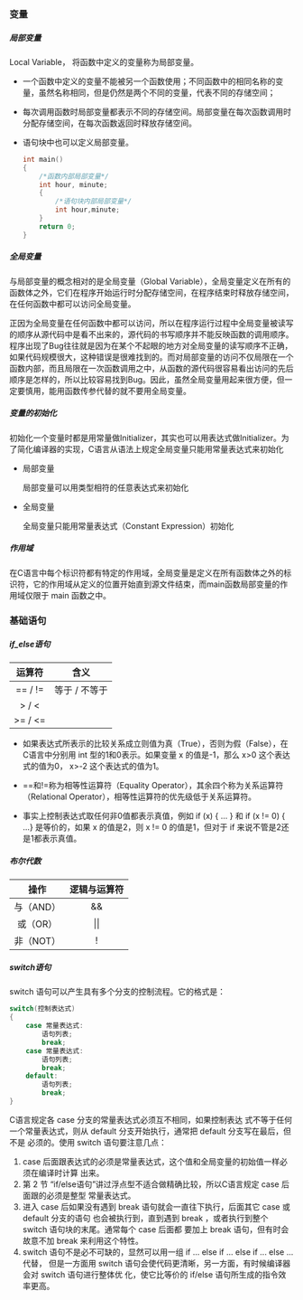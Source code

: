 ### 变量

##### 局部变量

Local Variable， 将函数中定义的变量称为局部变量。

- 一个函数中定义的变量不能被另一个函数使用；不同函数中的相同名称的变量，虽然名称相同，但是仍然是两个不同的变量，代表不同的存储空间；

- 每次调用函数时局部变量都表示不同的存储空间。局部变量在每次函数调用时分配存储空间，在每次函数返回时释放存储空间。

- 语句块中也可以定义局部变量。

  ```c
  int main()
  {
      /*函数内部局部变量*/
      int hour, minute;
      {
          /*语句块内部局部变量*/
          int hour,minute;
      }
      return 0;
  }
  ```


##### 全局变量

与局部变量的概念相对的是全局变量（Global Variable），全局变量定义在所有的函数体之外，它们在程序开始运行时分配存储空间，在程序结束时释放存储空间，在任何函数中都可以访问全局变量。

正因为全局变量在任何函数中都可以访问，所以在程序运行过程中全局变量被读写的顺序从源代码中是看不出来的，源代码的书写顺序并不能反映函数的调用顺序。程序出现了Bug往往就是因为在某个不起眼的地方对全局变量的读写顺序不正确，如果代码规模很大，这种错误是很难找到的。而对局部变量的访问不仅局限在一个函数内部，而且局限在一次函数调用之中，从函数的源代码很容易看出访问的先后顺序是怎样的，所以比较容易找到Bug。因此，虽然全局变量用起来很方便，但一定要慎用，能用函数传参代替的就不要用全局变量。

##### 变量的初始化

初始化一个变量时都是用常量做Initializer，其实也可以用表达式做Initializer。为了简化编译器的实现，C语言从语法上规定全局变量只能用常量表达式来初始化

- 局部变量

  局部变量可以用类型相符的任意表达式来初始化

- 全局变量

  全局变量只能用常量表达式（Constant Expression）初始化

##### 作用域

在C语言中每个标识符都有特定的作用域，全局变量是定义在所有函数体之外的标识符，它的作用域从定义的位置开始直到源文件结束，而main函数局部变量的作用域仅限于 main 函数之中。

### 基础语句

##### if_else语句

| 运算符  |     含义      |
| :-----: | :-----------: |
| == / != | 等于 / 不等于 |
|  > / <  |               |
| >= / <= |               |

- 如果表达式所表示的比较关系成立则值为真（True），否则为假（False），在C语言中分别用 int 型的1和0表示。如果变量 x 的值是-1，那么 x>0 这个表达式的值为0， x>-2 这个表达式的值为1。

- ==和!=称为相等性运算符（Equality Operator），其余四个称为关系运算符（Relational Operator），相等性运算符的优先级低于关系运算符。

- 事实上控制表达式取任何非0值都表示真值，例如 if (x) { ... } 和 if (x != 0) { ...} 是等价的，如果 x 的值是2，则 x != 0 的值是1，但对于 if 来说不管是2还是1都表示真值。

##### 布尔代数

|   操作    | 逻辑与运算符 |
| :-------: | :----------: |
| 与（AND） |      &&      |
| 或（OR）  |     \|\|     |
| 非（NOT） |      !       |

##### switch语句

switch 语句可以产生具有多个分支的控制流程。它的格式是：

```c
switch(控制表达式)
{
    case 常量表达式:
        语句列表;
        break;
    case 常量表达式:
        语句列表;
        break;
    default:
        语句列表;
        break;
}
```

C语言规定各 case 分支的常量表达式必须互不相同，如果控制表达
式不等于任何一个常量表达式，则从 default 分支开始执行，通常把 default 分支写在最后，但不是
必须的。使用 switch 语句要注意几点：
1.  case 后面跟表达式的必须是常量表达式，这个值和全局变量的初始值一样必须在编译时计算
    出来。
2.  第 2 节 “if/else语句”讲过浮点型不适合做精确比较，所以C语言规定 case 后面跟的必须是整型
  常量表达式。
3.  进入 case 后如果没有遇到 break 语句就会一直往下执行，后面其它 case 或 default 分支的语句
  也会被执行到，直到遇到 break ，或者执行到整个 switch 语句块的末尾。通常每个 case 后面都
  要加上 break 语句，但有时会故意不加 break 来利用这个特性。
4.  switch 语句不是必不可缺的，显然可以用一组 if ... else if ... else if ... else ... 代替，
  但是一方面用 switch 语句会使代码更清晰，另一方面，有时候编译器会对 switch 语句进行整体优
  化，使它比等价的 if/else 语句所生成的指令效率更高。